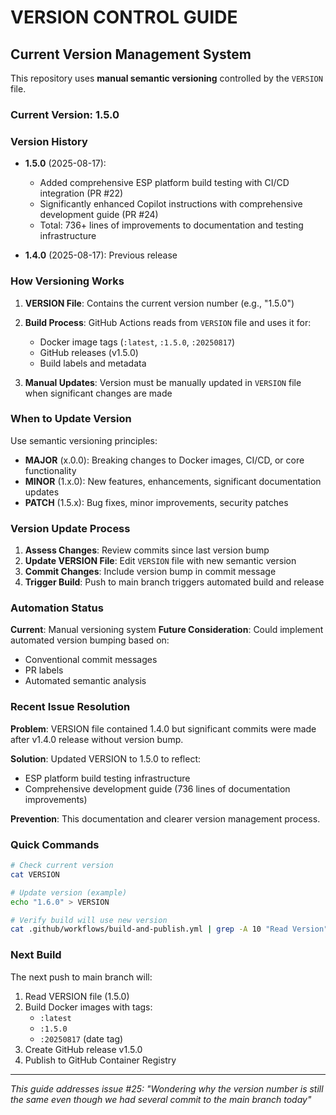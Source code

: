 # VERSION CONTROL GUIDE

## Current Version Management System

This repository uses **manual semantic versioning** controlled by the `VERSION` file.

### Current Version: 1.5.0

### Version History
- **1.5.0** (2025-08-17): 
  - Added comprehensive ESP platform build testing with CI/CD integration (PR #22)
  - Significantly enhanced Copilot instructions with comprehensive development guide (PR #24)
  - Total: 736+ lines of improvements to documentation and testing infrastructure

- **1.4.0** (2025-08-17): Previous release

### How Versioning Works

1. **VERSION File**: Contains the current version number (e.g., "1.5.0")
2. **Build Process**: GitHub Actions reads from `VERSION` file and uses it for:
   - Docker image tags (`:latest`, `:1.5.0`, `:20250817`)
   - GitHub releases (v1.5.0)
   - Build labels and metadata

3. **Manual Updates**: Version must be manually updated in `VERSION` file when significant changes are made

### When to Update Version

Use semantic versioning principles:

- **MAJOR** (x.0.0): Breaking changes to Docker images, CI/CD, or core functionality
- **MINOR** (1.x.0): New features, enhancements, significant documentation updates
- **PATCH** (1.5.x): Bug fixes, minor improvements, security patches

### Version Update Process

1. **Assess Changes**: Review commits since last version bump
2. **Update VERSION File**: Edit `VERSION` file with new semantic version
3. **Commit Changes**: Include version bump in commit message
4. **Trigger Build**: Push to main branch triggers automated build and release

### Automation Status

**Current**: Manual versioning system
**Future Consideration**: Could implement automated version bumping based on:
- Conventional commit messages
- PR labels
- Automated semantic analysis

### Recent Issue Resolution

**Problem**: VERSION file contained 1.4.0 but significant commits were made after v1.4.0 release without version bump.

**Solution**: Updated VERSION to 1.5.0 to reflect:
- ESP platform build testing infrastructure
- Comprehensive development guide (736 lines of documentation improvements)

**Prevention**: This documentation and clearer version management process.

### Quick Commands

```bash
# Check current version
cat VERSION

# Update version (example)
echo "1.6.0" > VERSION

# Verify build will use new version
cat .github/workflows/build-and-publish.yml | grep -A 10 "Read Version"
```

### Next Build

The next push to main branch will:
1. Read VERSION file (1.5.0)
2. Build Docker images with tags:
   - `:latest`
   - `:1.5.0` 
   - `:20250817` (date tag)
3. Create GitHub release v1.5.0
4. Publish to GitHub Container Registry

---

*This guide addresses issue #25: "Wondering why the version number is still the same even though we had several commit to the main branch today"*